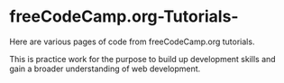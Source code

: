 # freeCodeCamp.org-Tutorials-

Here are various pages of code from freeCodeCamp.org tutorials. 

This is practice work for the purpose to build up development skills and gain a broader understanding of web development.
